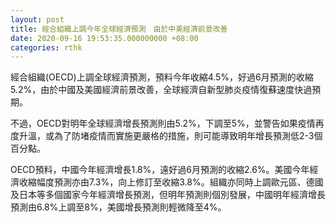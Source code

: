 ```yaml
---
layout: post
title: 經合組織上調今年全球經濟預測　由於中美經濟前景改善
date: 2020-09-16 19:53:35.000000000 +08:00
categories: rthk
---
```


經合組織(OECD)上調全球經濟預測，預料今年收縮4.5%，好過6月預測的收縮5.2%，由於中國及美國經濟前景改善，全球經濟自新型肺炎疫情復蘇速度快過預期。

不過，OECD對明年全球經濟增長預測則由5.2%，下調至5%，並警告如果疫情再度升溫，或為了防堵疫情而實施更嚴格的措施，則可能導致明年增長預測低2-3個百分點。

OECD預料，中國今年經濟增長1.8%，遠好過6月預測的收縮2.6%。美國今年經濟收縮幅度預測亦由7.3%，向上修訂至收縮3.8%。組織亦同時上調歐元區、德國及日本等多個國家今年經濟增長預測，但明年預測則個別發展，中國明年經濟增長預測由6.8%上調至8%，美國增長預測則輕微降至4%。
